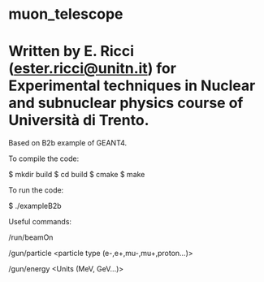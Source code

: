 # muon_telescope
# Written by E. Ricci (ester.ricci@unitn.it) for Experimental techniques in Nuclear and subnuclear physics course of Università di Trento.

Based on B2b example of GEANT4.

To compile the code:

$ mkdir build 
$ cd build
$ cmake <path to CMakeLists.txt file>
$ make

To run the code:

$ ./exampleB2b

Useful commands:

/run/beamOn <particle number>
  
/gun/particle <particle type (e-,e+,mu-,mu+,proton...)>

/gun/energy <energy value> <Units (MeV, GeV...)>
